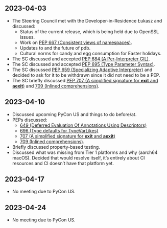## 2023-04-03

- The Steering Council met with the Developer-in-Residence Łukasz and
  discussed:
    - Status of the current release, which is being held due to OpenSSL
      issues.
    - Work on [PEP 667 (Consistent views of
      namespaces)](https://peps.python.org/pep-0667/).
    - Updates to and the future of pdb.
    - Cultural norms for candy and egg consumption for Easter holidays.
- The SC discussed and accepted [PEP 684 (A Per-Interpreter
  GIL)](https://peps.python.org/pep-0684/).
- The SC discussed and accepted [PEP 695 (Type Parameter
  Syntax)](https://peps.python.org/pep-0695/).
- The SC discussed [PEP 659 (Specializing Adaptive
  Interpreter)](https://peps.python.org/pep-0659/) and decided to ask for it
  to be withdrawn since it did not need to be a PEP.
- The SC briefly discussed [PEP 707 (A simplified signature for __exit__ and
  __aexit__)](https://peps.python.org/pep-0707/) and [709 (Inlined
  comprehensions)](https://peps.python.org/pep-0709/).

## 2023-04-10

- Discussed upcoming PyCon US and things to do before/at.
- PEPs discussed:
    - [649 (Deferred Evaluation Of Annotations Using
      Descriptors)](https://peps.python.org/pep-0649/)
    - [696 (Type defaults for
      TypeVarLikes)](https://peps.python.org/pep-0696/)
    - [707 (A simplified signature for __exit__ and
      __aexit__)](https://peps.python.org/pep-0707/)
    - [709 (Inlined comprehensions)](https://peps.python.org/pep-0709/).
- Briefly discussed property-based testing.
- Discussed what was missing from Tier 1 platforms and why (aarch64 macOS).
  Decided that would resolve itself, it’s entirely about CI resources and CI
  doesn’t have that platform yet.

## 2023-04-17

- No meeting due to PyCon US.

## 2023-04-24

- No meeting due to PyCon US.
